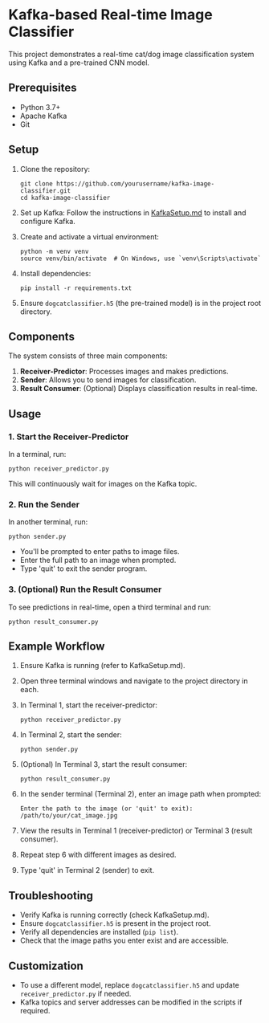 # Kafka-based Real-time Image Classifier

This project demonstrates a real-time cat/dog image classification system using Kafka and a pre-trained CNN model.

## Prerequisites

- Python 3.7+
- Apache Kafka
- Git

## Setup

1. Clone the repository:
   ```
   git clone https://github.com/yourusername/kafka-image-classifier.git
   cd kafka-image-classifier
   ```

2. Set up Kafka:
   Follow the instructions in [KafkaSetup.md](KafkaSetup.md) to install and configure Kafka.

3. Create and activate a virtual environment:
   ```
   python -m venv venv
   source venv/bin/activate  # On Windows, use `venv\Scripts\activate`
   ```

4. Install dependencies:
   ```
   pip install -r requirements.txt
   ```

5. Ensure `dogcatclassifier.h5` (the pre-trained model) is in the project root directory.

## Components

The system consists of three main components:

1. **Receiver-Predictor**: Processes images and makes predictions.
2. **Sender**: Allows you to send images for classification.
3. **Result Consumer**: (Optional) Displays classification results in real-time.

## Usage

### 1. Start the Receiver-Predictor

In a terminal, run:
```
python receiver_predictor.py
```

This will continuously wait for images on the Kafka topic.

### 2. Run the Sender

In another terminal, run:
```
python sender.py
```

- You'll be prompted to enter paths to image files.
- Enter the full path to an image when prompted.
- Type 'quit' to exit the sender program.

### 3. (Optional) Run the Result Consumer

To see predictions in real-time, open a third terminal and run:
```
python result_consumer.py
```

## Example Workflow

1. Ensure Kafka is running (refer to KafkaSetup.md).

2. Open three terminal windows and navigate to the project directory in each.

3. In Terminal 1, start the receiver-predictor:
   ```
   python receiver_predictor.py
   ```

4. In Terminal 2, start the sender:
   ```
   python sender.py
   ```

5. (Optional) In Terminal 3, start the result consumer:
   ```
   python result_consumer.py
   ```

6. In the sender terminal (Terminal 2), enter an image path when prompted:
   ```
   Enter the path to the image (or 'quit' to exit): /path/to/your/cat_image.jpg
   ```

7. View the results in Terminal 1 (receiver-predictor) or Terminal 3 (result consumer).

8. Repeat step 6 with different images as desired.

9. Type 'quit' in Terminal 2 (sender) to exit.

## Troubleshooting

- Verify Kafka is running correctly (check KafkaSetup.md).
- Ensure `dogcatclassifier.h5` is present in the project root.
- Verify all dependencies are installed (`pip list`).
- Check that the image paths you enter exist and are accessible.

## Customization

- To use a different model, replace `dogcatclassifier.h5` and update `receiver_predictor.py` if needed.
- Kafka topics and server addresses can be modified in the scripts if required.
